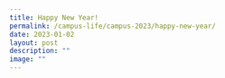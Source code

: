 ```yaml
---
title: Happy New Year!
permalink: /campus-life/campus-2023/happy-new-year/
date: 2023-01-02
layout: post
description: ""
image: ""
---
```

